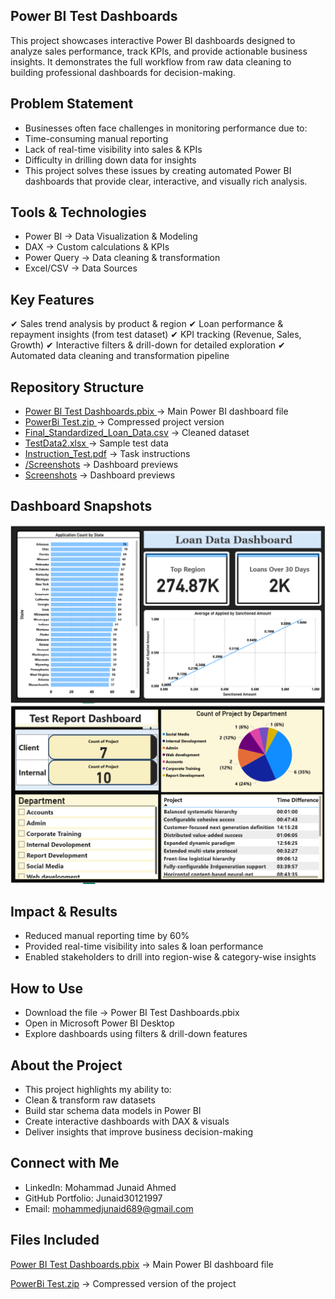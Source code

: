 ## Power BI Test Dashboards

This project showcases interactive Power BI dashboards designed to analyze sales performance, track KPIs, and provide actionable business insights. It demonstrates the full workflow from raw data cleaning to building professional dashboards for decision-making.

## Problem Statement

- Businesses often face challenges in monitoring performance due to:
- Time-consuming manual reporting
- Lack of real-time visibility into sales & KPIs
- Difficulty in drilling down data for insights
- This project solves these issues by creating automated Power BI dashboards that provide clear, interactive, and visually rich analysis.

## Tools & Technologies

- Power BI → Data Visualization & Modeling
- DAX → Custom calculations & KPIs
- Power Query → Data cleaning & transformation
- Excel/CSV → Data Sources

## Key Features

✔ Sales trend analysis by product & region
✔ Loan performance & repayment insights (from test dataset)
✔ KPI tracking (Revenue, Sales, Growth)
✔ Interactive filters & drill-down for detailed exploration
✔ Automated data cleaning and transformation pipeline

## Repository Structure

- [Power BI Test Dashboards.pbix ](https://github.com/Junaid30121997/Powerbi-test-dashboards/blob/main/Power%20BI%20Test%20Dashboards.pbix)→ Main Power BI dashboard file
- [PowerBi Test.zip ](https://github.com/Junaid30121997/Powerbi-test-dashboards/blob/main/PowerBi%20Test.zip)→ Compressed project version 
- [Final_Standardized_Loan_Data.csv](https://github.com/Junaid30121997/Powerbi-test-dashboards/blob/main/Final_Standardized_Loan_Data.csv) → Cleaned dataset
- [TestData2.xlsx ](https://github.com/Junaid30121997/Powerbi-test-dashboards/blob/main/TestData2.xlsx)→ Sample test data
- [Instruction_Test.pdf](https://github.com/Junaid30121997/Powerbi-test-dashboards/blob/main/Instruction_Test.pdf) → Task instructions
- [/Screenshots](https://github.com/Junaid30121997/Powerbi-test-dashboards/blob/main/Screenshot%202025-08-16%20150415.png) → Dashboard previews
- [Screenshots](https://github.com/Junaid30121997/Powerbi-test-dashboards/blob/main/Screenshot%202025-08-16%20150441.png) → Dashboard previews
  
## Dashboard Snapshots

![Sales Dashboard](Screenshot%202025-08-16%20150415.png)  
![KPI Dashboard](Screenshot%202025-08-16%20150441.png)  





## Impact & Results

- Reduced manual reporting time by 60%
- Provided real-time visibility into sales & loan performance
- Enabled stakeholders to drill into region-wise & category-wise insights

## How to Use

- Download the file → Power BI Test Dashboards.pbix
- Open in Microsoft Power BI Desktop
- Explore dashboards using filters & drill-down features

## About the Project

- This project highlights my ability to:
- Clean & transform raw datasets
- Build star schema data models in Power BI
- Create interactive dashboards with DAX & visuals
- Deliver insights that improve business decision-making

## Connect with Me

- LinkedIn: Mohammad Junaid Ahmed
- GitHub Portfolio: Junaid30121997
- Email: mohammedjunaid689@gmail.com

 ## Files Included

[Power BI Test Dashboards.pbix](https://github.com/Junaid30121997/Powerbi-test-dashboards/blob/main/Power%20BI%20Test%20Dashboards.pbix) → Main Power BI dashboard file


[PowerBi Test.zip](https://github.com/Junaid30121997/Powerbi-test-dashboards/blob/main/PowerBi%20Test.zip) → Compressed version of the project


